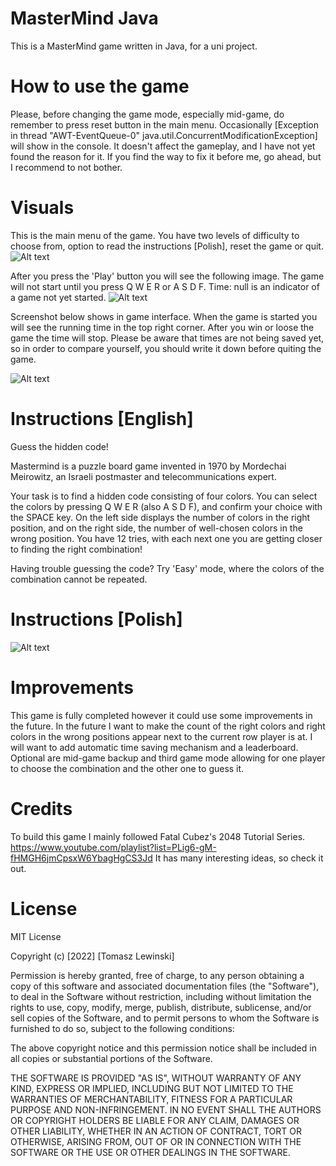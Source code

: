# MasterMind Java
This is a MasterMind game written in Java, for a uni project.


# How to use the game
Please, before changing the game mode, especially mid-game, do
remember to press reset button in the main menu.
Occasionally [Exception in thread "AWT-EventQueue-0" java.util.ConcurrentModificationException]
will show in the console. It doesn't affect the gameplay, and
I have not yet found the reason for it. If you find the way to
fix it before me, go ahead, but I recommend to not bother.



# Visuals
This is the main menu of the game. You have two levels of difficulty to
choose from, option to read the instructions [Polish], reset the game
or quit.
![Alt text](resources/menu.png?raw=true "Menu")



After you press the 'Play' button you will see the following image.
The game will not start until you press Q W E R or A S D F. Time: null
is an indicator of a game not yet started.
![Alt text](resources/play.png?raw=true "Menu")



Screenshot below shows in game interface. When the game is started
you will see the running time in the top right corner. After you
win or loose the game the time will stop. Please be aware that
times are not being saved yet, so in order to compare yourself, 
you should write it down before quiting the game.

![Alt text](resources/playtime.png?raw=true "Menu")



# Instructions [English]
Guess the hidden code!

Mastermind is a puzzle board game invented in 1970 by Mordechai 
Meirowitz, an Israeli postmaster and telecommunications expert.

Your task is to find a hidden code consisting of four colors. 
You can select the colors by pressing Q W E R (also A S D F), 
and confirm your choice with the SPACE key. On the left side 
displays the number of colors in the right position, and on the 
right side, the number of well-chosen colors in the wrong position. 
You have 12 tries, with each next one you are getting closer to 
finding the right combination!

Having trouble guessing the code?
Try 'Easy' mode, where the colors of the combination cannot be 
repeated.

# Instructions [Polish]
![Alt text](resources/instructions.png?raw=true "Instructions")

# Improvements
This game is fully completed however it could use some
improvements in the future. In the future I want to make
the count of the right colors and right colors in the wrong positions
appear next to the current row player is at. 
I will want to add automatic time saving mechanism and a 
leaderboard. Optional are mid-game backup and third game mode
allowing for one player to choose the combination and the
other one to guess it.

# Credits
To build this game I mainly followed Fatal Cubez's 2048 Tutorial
Series. 
https://www.youtube.com/playlist?list=PLig6-gM-fHMGH6jmCpsxW6YbagHgCS3Jd
It has many interesting ideas, so check it out.

# License
MIT License

Copyright (c) [2022] [Tomasz Lewinski]

Permission is hereby granted, free of charge, to any person obtaining a copy
of this software and associated documentation files (the "Software"), to deal
in the Software without restriction, including without limitation the rights
to use, copy, modify, merge, publish, distribute, sublicense, and/or sell
copies of the Software, and to permit persons to whom the Software is
furnished to do so, subject to the following conditions:

The above copyright notice and this permission notice shall be included in all
copies or substantial portions of the Software.

THE SOFTWARE IS PROVIDED "AS IS", WITHOUT WARRANTY OF ANY KIND, EXPRESS OR
IMPLIED, INCLUDING BUT NOT LIMITED TO THE WARRANTIES OF MERCHANTABILITY,
FITNESS FOR A PARTICULAR PURPOSE AND NON-INFRINGEMENT. IN NO EVENT SHALL THE
AUTHORS OR COPYRIGHT HOLDERS BE LIABLE FOR ANY CLAIM, DAMAGES OR OTHER
LIABILITY, WHETHER IN AN ACTION OF CONTRACT, TORT OR OTHERWISE, ARISING FROM,
OUT OF OR IN CONNECTION WITH THE SOFTWARE OR THE USE OR OTHER DEALINGS IN THE
SOFTWARE.

